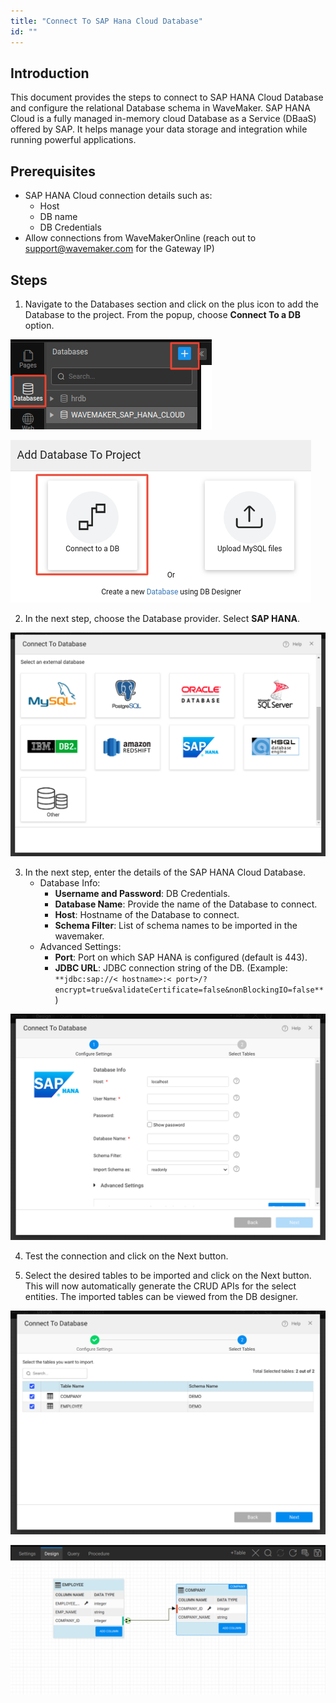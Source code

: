 ```yaml
---
title: "Connect To SAP Hana Cloud Database"
id: ""
---
```


## Introduction

This document provides the steps to connect to SAP HANA Cloud Database and configure the relational Database schema in WaveMaker. SAP HANA Cloud is a fully managed in-memory cloud Database as a Service (DBaaS) offered by SAP. It helps manage your data storage and integration while running powerful applications.

## Prerequisites

- SAP HANA Cloud connection details such as:
  - Host
  - DB name
  - DB Credentials
- Allow connections from WaveMakerOnline (reach out to support@wavemaker.com for the Gateway IP)

## Steps

1. Navigate to the Databases section and click on the plus icon to add the Database to the project. From the popup, choose **Connect To a DB** option.


[![](/learn/assets/saphanacloud-add-db.png)](/learn/assets/saphanacloud-add-db.png)

[![](/learn/assets/saphanacloud-connect-db.png)](/learn/assets/saphanacloud-connect-db.png)

2. In the next step, choose the Database provider. Select **SAP HANA**.

[![](/learn/assets/Import-DB.png)](/learn/assets/Import-DB.png)

3. In the next step, enter the details of the SAP HANA Cloud Database.
    - Database Info:
        - **Username and Password**: DB Credentials.
        - **Database Name**: Provide the name of the Database to connect.
        - **Host**: Hostname of the Database to connect.
        - **Schema Filter**: List of schema names to be imported in the wavemaker.
    - Advanced Settings:
        - **Port**: Port on which SAP HANA is configured (default is 443).
        - **JDBC URL**: JDBC connection string of the DB.
    (Example: `**jdbc:sap://< hostname>:< port>/?encrypt=true&validateCertificate=false&nonBlockingIO=false**`)

[![](/learn/assets/saphanacloud-provide-details.png)](/learn/assets/saphanacloud-provide-details.png)

4. Test the connection and click on the Next button.

5. Select the desired tables to be imported and click on the Next button. This will now automatically generate the CRUD APIs for the select entities. The imported tables can be viewed from the DB designer.

[![](/learn/assets/saphanacloudselect-tables.png)](/learn/assets/saphanacloudselect-tables.png)

[![](/learn/assets/saphanacloud-db-designer.png)](/learn/assets/saphanacloud-db-designer.png)
